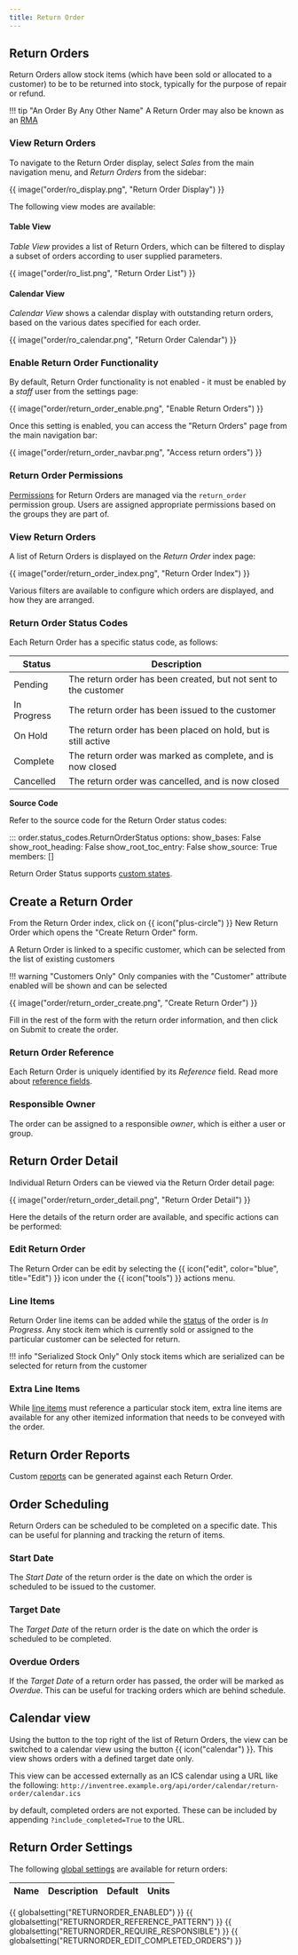 ```yaml
---
title: Return Order
---
```


## Return Orders

Return Orders allow stock items (which have been sold or allocated to a customer) to be to be returned into stock, typically for the purpose of repair or refund.

!!! tip "An Order By Any Other Name"
    A Return Order may also be known as an [RMA](https://en.wikipedia.org/wiki/Return_merchandise_authorization)

### View Return Orders

To navigate to the Return Order display, select *Sales* from the main navigation menu, and *Return Orders* from the sidebar:

{{ image("order/ro_display.png", "Return Order Display") }}

The following view modes are available:

#### Table View

*Table View* provides a list of Return Orders, which can be filtered to display a subset of orders according to user supplied parameters.

{{ image("order/ro_list.png", "Return Order List") }}

#### Calendar View

*Calendar View* shows a calendar display with outstanding return orders, based on the various dates specified for each order.

{{ image("order/ro_calendar.png", "Return Order Calendar") }}

### Enable Return Order Functionality

By default, Return Order functionality is not enabled - it must be enabled by a *staff* user from the settings page:

{{ image("order/return_order_enable.png", "Enable Return Orders") }}

Once this setting is enabled, you can access the "Return Orders" page from the main navigation bar:

{{ image("order/return_order_navbar.png", "Access return orders") }}

### Return Order Permissions

[Permissions](../settings/permissions.md) for Return Orders are managed via the `return_order` permission group. Users are assigned appropriate permissions based on the groups they are part of.

### View Return Orders

A list of Return Orders is displayed on the *Return Order* index page:

{{ image("order/return_order_index.png", "Return Order Index") }}

Various filters are available to configure which orders are displayed, and how they are arranged.

### Return Order Status Codes

Each Return Order has a specific status code, as follows:

| Status | Description |
| --- | --- |
| Pending | The return order has been created, but not sent to the customer |
| In Progress | The return order has been issued to the customer |
| On Hold | The return order has been placed on hold, but is still active |
| Complete | The return order was marked as complete, and is now closed |
| Cancelled | The return order was cancelled, and is now closed |

**Source Code**

Refer to the source code for the Return Order status codes:

::: order.status_codes.ReturnOrderStatus
    options:
        show_bases: False
        show_root_heading: False
        show_root_toc_entry: False
        show_source: True
        members: []

Return Order Status supports [custom states](../concepts/custom_states.md).

## Create a Return Order

From the Return Order index, click on <span class='badge inventree add'>{{ icon("plus-circle") }} New Return Order</span> which opens the "Create Return Order" form.

A Return Order is linked to a specific customer, which can be selected from the list of existing customers

!!! warning "Customers Only"
	Only companies with the "Customer" attribute enabled will be shown and can be selected

{{ image("order/return_order_create.png", "Create Return Order") }}

Fill in the rest of the form with the return order information, and then click on <span class='badge inventree confirm'>Submit</span> to create the order.

### Return Order Reference

Each Return Order is uniquely identified by its *Reference* field. Read more about [reference fields](../settings/reference.md).

### Responsible Owner

The order can be assigned to a responsible *owner*, which is either a user or group.

## Return Order Detail

Individual Return Orders can be viewed via the Return Order detail page:

{{ image("order/return_order_detail.png", "Return Order Detail") }}

Here the details of the return order are available, and specific actions can be performed:

### Edit Return Order

The Return Order can be edit by selecting the {{ icon("edit", color="blue", title="Edit") }} icon under the {{ icon("tools") }} actions menu.

### Line Items

Return Order line items can be added while the [status](#return-order-status-codes) of the order is *In Progress*. Any stock item which is currently sold or assigned to the particular customer can be selected for return.

!!! info "Serialized Stock Only"
    Only stock items which are serialized can be selected for return from the customer

### Extra Line Items

While [line items](#line-items) must reference a particular stock item, extra line items are available for any other itemized information that needs to be conveyed with the order.

## Return Order Reports

Custom [reports](../report/index.md) can be generated against each Return Order.

## Order Scheduling

Return Orders can be scheduled to be completed on a specific date. This can be useful for planning and tracking the return of items.

### Start Date

The *Start Date* of the return order is the date on which the order is scheduled to be issued to the customer.

### Target Date

The *Target Date* of the return order is the date on which the order is scheduled to be completed.

### Overdue Orders

If the *Target Date* of a return order has passed, the order will be marked as *Overdue*. This can be useful for tracking orders which are behind schedule.

## Calendar view

Using the button to the top right of the list of Return Orders, the view can be switched to a calendar view using the button {{ icon("calendar") }}. This view shows orders with a defined target date only.

This view can be accessed externally as an ICS calendar using a URL like the following:
`http://inventree.example.org/api/order/calendar/return-order/calendar.ics`

by default, completed orders are not exported. These can be included by appending `?include_completed=True` to the URL.

## Return Order Settings

The following [global settings](../settings/global.md) are available for return orders:

| Name | Description | Default | Units |
| ---- | ----------- | ------- | ----- |
{{ globalsetting("RETURNORDER_ENABLED") }}
{{ globalsetting("RETURNORDER_REFERENCE_PATTERN") }}
{{ globalsetting("RETURNORDER_REQUIRE_RESPONSIBLE") }}
{{ globalsetting("RETURNORDER_EDIT_COMPLETED_ORDERS") }}
